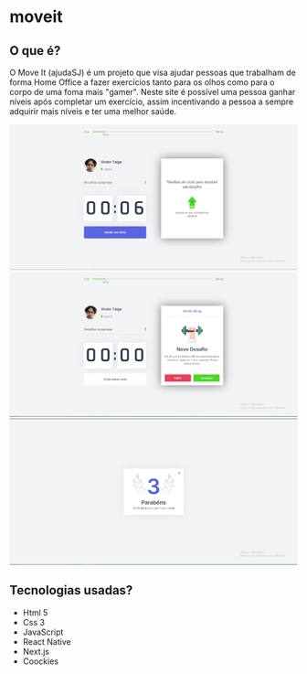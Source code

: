 # moveit

## O que é?

O Move It (ajudaSJ) é um projeto que visa ajudar pessoas que trabalham de forma Home Office a fazer exercícios tanto para os olhos como para o corpo de uma foma mais "gamer". Neste site é possível uma pessoa ganhar níveis após completar um exercício, assim incentivando a pessoa a sempre adquirir mais níveis e ter uma melhor saúde.

<img src="img/img1.png">

<img src="img/img2.png">

<img src="img/img3.png">

## Tecnologias usadas?

- Html 5
- Css 3
- JavaScript
- React Native
- Next.js
- Coockies
